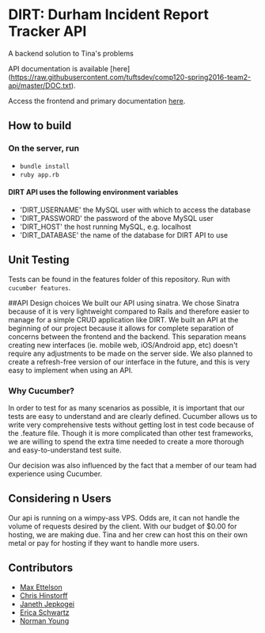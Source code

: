 # DIRT: Durham Incident Report Tracker API
A backend solution to Tina's problems

API documentation is available [here]
(https://raw.githubusercontent.com/tuftsdev/comp120-spring2016-team2-api/master/DOC.txt).

Access the frontend and primary documentation 
[here](https://github.com/tuftsdev/comp120-spring2016-team2).

## How to build
### On the server, run
- `bundle install`
- `ruby app.rb`

#### DIRT API uses the following environment variables 
- 'DIRT_USERNAME' the MySQL user with which to access the database
- 'DIRT_PASSWORD' the password of the above MySQL user
- 'DIRT_HOST'     the host running MySQL, e.g. localhost
- 'DIRT_DATABASE' the name of the database for DIRT API to use

## Unit Testing
Tests can be found in the features folder of this repository.
Run with `cucumber features`.

##API Design choices
We built our API using sinatra.  We chose Sinatra because of it is very
lightweight compared to Rails and therefore easier to manage for a simple
CRUD application like DIRT.  We built an API at the beginning of our
project because it allows for complete separation of concerns between
the frontend and the backend.  This separation means creating new interfaces
(ie. mobile web, iOS/Android app, etc) doesn't require any adjustments to be
made on the server side.  We also planned to create a refresh-free version of
our interface in the future, and this is very easy to implement
when using an API. 

### Why Cucumber?
In order to test for as many scenarios as possible, it is important that
our tests are easy to understand and are clearly defined. Cucumber allows
us to write very comprehensive tests without getting lost in test code because
of the .feature file. Though it is more complicated than other test frameworks,
we are willing to spend the extra time needed to create a more thorough and
easy-to-understand test suite.

Our decision was also influenced by the fact that a member of our team had 
experience using Cucumber.

## Considering n Users
Our api is running on a wimpy-ass VPS. Odds are, it can not handle the volume
of requests desired by the client. With our budget of $0.00 for hosting, we
are making due. Tina and her crew can host this on their own metal or pay for
hosting if they want to handle more users.

## Contributors
- [Max Ettelson](http://github.com/mdettelson)
- [Chris Hinstorff](http://github.com/chinstorff)
- [Janeth Jepkogei](http://github.com/janethjepkogei)
- [Erica Schwartz](http://github.com/ericaschwa)
- [Norman Young](http://github.com/nyoung01)
